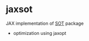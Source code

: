 # jaxsot

JAX implementation of [SOT](https://github.com/HajimeKawahara/sot) package

- optimization using jaxopt